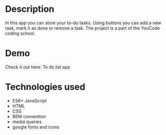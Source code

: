 # Description
In this app you can store your to-do tasks. Using buttons you can add a new task, mark it as done or remove a task. The project is a part of the YouCode coding school.

# Demo
Check it out here: To do list app
[](https://katarzynadworak.github.io/tasks-list/)

# Technologies used
- ES6+ JavaScript
- HTML
- CSS
- BEM convention
- media queries
- google fonts and icons
  

